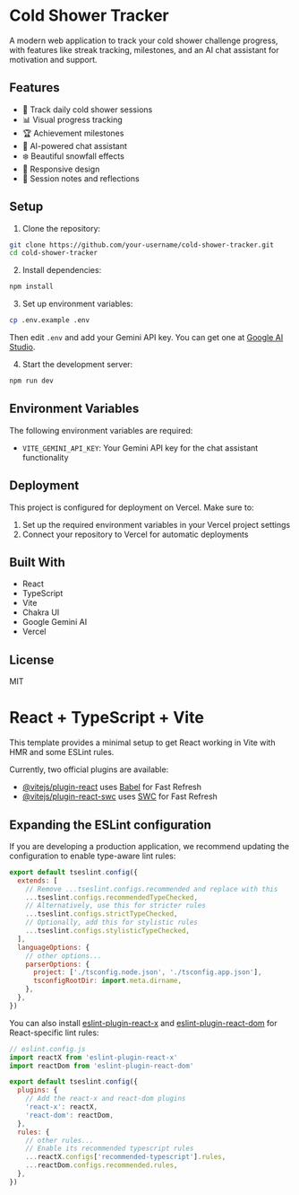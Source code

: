 # Cold Shower Tracker

A modern web application to track your cold shower challenge progress, with features like streak tracking, milestones, and an AI chat assistant for motivation and support.

## Features

- 🚿 Track daily cold shower sessions
- 📊 Visual progress tracking
- 🏆 Achievement milestones
- 💬 AI-powered chat assistant
- ❄️ Beautiful snowfall effects
- 📱 Responsive design
- 📝 Session notes and reflections

## Setup

1. Clone the repository:
```bash
git clone https://github.com/your-username/cold-shower-tracker.git
cd cold-shower-tracker
```

2. Install dependencies:
```bash
npm install
```

3. Set up environment variables:
```bash
cp .env.example .env
```
Then edit `.env` and add your Gemini API key. You can get one at [Google AI Studio](https://makersuite.google.com/).

4. Start the development server:
```bash
npm run dev
```

## Environment Variables

The following environment variables are required:

- `VITE_GEMINI_API_KEY`: Your Gemini API key for the chat assistant functionality

## Deployment

This project is configured for deployment on Vercel. Make sure to:

1. Set up the required environment variables in your Vercel project settings
2. Connect your repository to Vercel for automatic deployments

## Built With

- React
- TypeScript
- Vite
- Chakra UI
- Google Gemini AI
- Vercel

## License

MIT

# React + TypeScript + Vite

This template provides a minimal setup to get React working in Vite with HMR and some ESLint rules.

Currently, two official plugins are available:

- [@vitejs/plugin-react](https://github.com/vitejs/vite-plugin-react/blob/main/packages/plugin-react/README.md) uses [Babel](https://babeljs.io/) for Fast Refresh
- [@vitejs/plugin-react-swc](https://github.com/vitejs/vite-plugin-react-swc) uses [SWC](https://swc.rs/) for Fast Refresh

## Expanding the ESLint configuration

If you are developing a production application, we recommend updating the configuration to enable type-aware lint rules:

```js
export default tseslint.config({
  extends: [
    // Remove ...tseslint.configs.recommended and replace with this
    ...tseslint.configs.recommendedTypeChecked,
    // Alternatively, use this for stricter rules
    ...tseslint.configs.strictTypeChecked,
    // Optionally, add this for stylistic rules
    ...tseslint.configs.stylisticTypeChecked,
  ],
  languageOptions: {
    // other options...
    parserOptions: {
      project: ['./tsconfig.node.json', './tsconfig.app.json'],
      tsconfigRootDir: import.meta.dirname,
    },
  },
})
```

You can also install [eslint-plugin-react-x](https://github.com/Rel1cx/eslint-react/tree/main/packages/plugins/eslint-plugin-react-x) and [eslint-plugin-react-dom](https://github.com/Rel1cx/eslint-react/tree/main/packages/plugins/eslint-plugin-react-dom) for React-specific lint rules:

```js
// eslint.config.js
import reactX from 'eslint-plugin-react-x'
import reactDom from 'eslint-plugin-react-dom'

export default tseslint.config({
  plugins: {
    // Add the react-x and react-dom plugins
    'react-x': reactX,
    'react-dom': reactDom,
  },
  rules: {
    // other rules...
    // Enable its recommended typescript rules
    ...reactX.configs['recommended-typescript'].rules,
    ...reactDom.configs.recommended.rules,
  },
})
```
